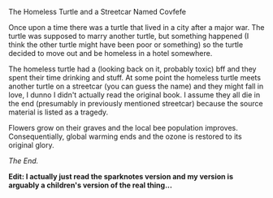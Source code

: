 The Homeless Turtle and a Streetcar Named Covfefe

Once upon a time there was a turtle that lived in a city after a major war. The turtle was supposed to marry another turtle, but something happened (I think the other turtle might have been poor or something) so the turtle decided to move out and be homeless in a hotel somewhere.

The homeless turtle had a (looking back on it, probably toxic) bff and they spent their time drinking and stuff. At some point the homeless turtle meets another turtle on a streetcar (you can guess the name) and they might fall in love, I dunno I didn't actually read the original book. I assume they all die in the end (presumably in previously mentioned streetcar) because the source material is listed as a tragedy.

Flowers grow on their graves and the local bee population improves. Consequentially, global warming ends and the ozone is restored to its original glory.

_The End._

**Edit: I actually just read the sparknotes version and my version is arguably a children's version of the real thing...**
